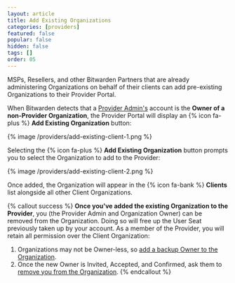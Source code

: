 ```yaml
---
layout: article
title: Add Existing Organizations
categories: [providers]
featured: false
popular: false
hidden: false
tags: []
order: 05
---
```


MSPs, Resellers, and other Bitwarden Partners that are already administering Organizations on behalf of their clients can add pre-existing Organizations to their Provider Portal.

When Bitwarden detects that a [Provider Admin's]({{site.baseurl}}/article/provider-users/#provider-user-types) account is the **Owner of a non-Provider Organization**, the Provider Portal will display an {% icon fa-plus %} **Add Existing Organization** button:

{% image /providers/add-existing-client-1.png %}

Selecting the {% icon fa-plus %} **Add Existing Organization** button prompts you to select the Organization to add to the Provider:

{% image /providers/add-existing-client-2.png %}

Once added, the Organization will appear in the {% icon fa-bank %} **Clients** list alongside all other Client Organizations.

{% callout success %}
**Once you've added the existing Organization to the Provider**, you (the Provider Admin and Organization Owner) can be removed from the Organization. Doing so will free up the User Seat previously taken up by your account. As a member of the Provider, you will retain all permission over the Client Organization:

1. Organizations may not be Owner-less, so [add a backup Owner to the Organization]({{site.baseurl}}/article/managing-users/#invite).
2. Once the new Owner is Invited, Accepted, and Confirmed, ask them to [remove you from the Organization]({{site.baseurl}}/article/managing-users/#offboard-users).
{% endcallout %}
